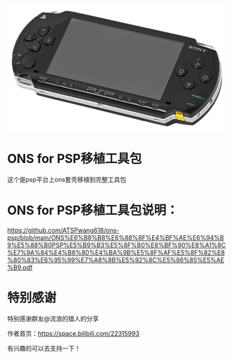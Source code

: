 ![图片描述](https://github.com/ATSPwang618/ons-psp/blob/main/Psp-1000.jpg)

# ONS for PSP移植工具包

这个是psp平台上ons套壳移植到完整工具包

# ONS for PSP移植工具包说明：

https://github.com/ATSPwang618/ons-psp/blob/main/ONS%E6%B8%B8%E6%88%8F%E4%BF%AE%E6%94%B9%E5%88%B0PSP%E5%B9%B3%E5%8F%B0%E8%BF%90%E8%A1%8C%E7%9A%84%E4%B8%80%E4%BA%9B%E5%8F%AF%E5%8F%82%E8%80%83%E6%95%99%E7%A8%8B%E5%92%8C%E5%86%85%E5%AE%B9.pdf



# 特别感谢
特别感谢群友@流浪的猎人的分享

作者首页：https://space.bilibili.com/22315993

有兴趣的可以去支持一下！

